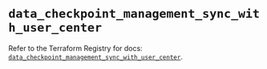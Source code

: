 # `data_checkpoint_management_sync_with_user_center`

Refer to the Terraform Registry for docs: [`data_checkpoint_management_sync_with_user_center`](https://registry.terraform.io/providers/checkpointsw/checkpoint/2.11.0/docs/data-sources/management_sync_with_user_center).
